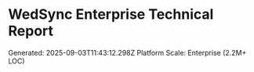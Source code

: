 # WedSync Enterprise Technical Report
Generated: 2025-09-03T11:43:12.298Z
Platform Scale: Enterprise (2.2M+ LOC)
